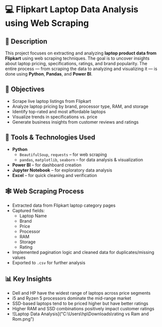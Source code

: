 # 💻 Flipkart Laptop Data Analysis using Web Scraping

## 📌 Description
This project focuses on extracting and analyzing **laptop product data from Flipkart** using web scraping techniques. The goal is to uncover insights about laptop pricing, specifications, ratings, and brand popularity. The entire process — from scraping the data to analyzing and visualizing it — is done using **Python**, **Pandas**, and **Power BI**.

## 🎯 Objectives
- Scrape live laptop listings from Flipkart
- Analyze laptop pricing by brand, processor type, RAM, and storage
- Identify top-rated and most affordable laptops
- Visualize trends in specifications vs. price
- Generate business insights from customer reviews and ratings

## 🧰 Tools & Technologies Used
- **Python**  
  - `BeautifulSoup`, `requests` – for web scraping  
  - `pandas`, `matplotlib`, `seaborn` – for data analysis & visualization
- **Power BI** – for dashboard creation
- **Jupyter Notebook** – for exploratory data analysis
- **Excel** – for quick cleaning and verification

## 🕸 Web Scraping Process
- Extracted data from Flipkart laptop category pages
- Captured fields:
  - Laptop Name
  - Brand
  - Price
  - Processor
  - RAM
  - Storage
  - Rating
- Implemented pagination logic and cleaned data for duplicates/missing values
- Exported to `.csv` for further analysis

## 📊 Key Insights
- Dell and HP have the widest range of laptops across price segments
- i5 and Ryzen 5 processors dominate the mid-range market
- SSD-based laptops tend to be priced higher but have better ratings
- Higher RAM and SSD combinations positively impact customer ratings
- ![Laptop Data Analysis]("C:\Users\hp\Downloads\rating vs Ram and Rom.png")


